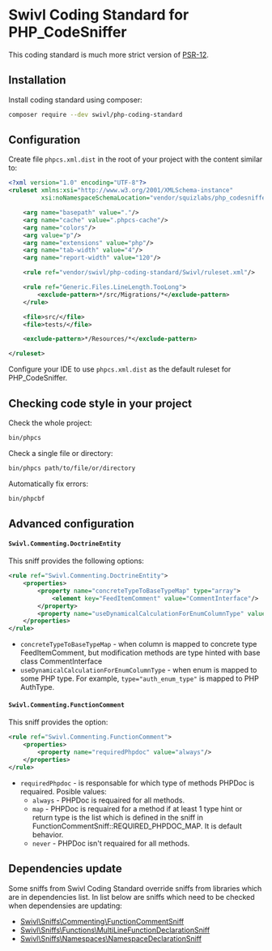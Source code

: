 Swivl Coding Standard for PHP_CodeSniffer
=========================================

This coding standard is much more strict version of [PSR-12](https://www.php-fig.org/psr/psr-12/).

Installation
------------

Install coding standard using composer:
```sh
composer require --dev swivl/php-coding-standard
```

Configuration
-------------

Create file `phpcs.xml.dist` in the root of your project with the content similar to:

```xml
<?xml version="1.0" encoding="UTF-8"?>
<ruleset xmlns:xsi="http://www.w3.org/2001/XMLSchema-instance"
         xsi:noNamespaceSchemaLocation="vendor/squizlabs/php_codesniffer/phpcs.xsd">

    <arg name="basepath" value="."/>
    <arg name="cache" value=".phpcs-cache"/>
    <arg name="colors"/>
    <arg value="p"/>
    <arg name="extensions" value="php"/>
    <arg name="tab-width" value="4"/>
    <arg name="report-width" value="120"/>

    <rule ref="vendor/swivl/php-coding-standard/Swivl/ruleset.xml"/>

    <rule ref="Generic.Files.LineLength.TooLong">
        <exclude-pattern>*/src/Migrations/*</exclude-pattern>
    </rule>

    <file>src/</file>
    <file>tests/</file>

    <exclude-pattern>*/Resources/*</exclude-pattern>

</ruleset>
```

Configure your IDE to use `phpcs.xml.dist` as the default ruleset for PHP_CodeSniffer.

Checking code style in your project
-----------------------------------

Check the whole project:
```sh
bin/phpcs
```

Check a single file or directory:
```sh
bin/phpcs path/to/file/or/directory
```

Automatically fix errors:
```sh
bin/phpcbf
```

Advanced configuration
----------------------

#### `Swivl.Commenting.DoctrineEntity`
This sniff provides the following options:

```xml
<rule ref="Swivl.Commenting.DoctrineEntity">
    <properties>
        <property name="concreteTypeToBaseTypeMap" type="array">
            <element key="FeedItemComment" value="CommentInterface"/>
        </property>
        <property name="useDynamicalCalculationForEnumColumnType" value="true"/>
    </properties>
</rule>
```
* `concreteTypeToBaseTypeMap` - when column is mapped to concrete type FeedItemComment, but modification methods are type hinted with base class CommentInterface
* `useDynamicalCalculationForEnumColumnType` - when enum is mapped to some PHP type.
For example, `type="auth_enum_type"` is mapped to PHP AuthType.
#### `Swivl.Commenting.FunctionComment`
This sniff provides the option:
```xml
<rule ref="Swivl.Commenting.FunctionComment">
    <properties>
        <property name="requiredPhpdoc" value="always"/>
    </properties>
</rule>
```
* `requiredPhpdoc` - is responsable for which type of methods PHPDoc is requaired. Posible values:
    * `always` - PHPDoc is requaired for all methods.
    * `map` - PHPDoc is requaired for a method if at least 1 type hint or return type is the list which is defined in the sniff in FunctionCommentSniff::REQUIRED_PHPDOC_MAP. It is default behavior.
    * `never` - PHPDoc isn't requaired for all methods.

Dependencies update
-------------------
Some sniffs from Swivl Coding Standard override sniffs from libraries which are in dependencies list.
In list below are sniffs which need to be checked when dependensies are updating:
* [Swivl\Sniffs\Commenting\FunctionCommentSniff](blob/master/Swivl/Sniffs/Commenting/FunctionCommentSniff.php)
* [Swivl\Sniffs\Functions\MultiLineFunctionDeclarationSniff](blob/master/Swivl/Sniffs/Functions/MultiLineFunctionDeclarationSniff.php)
* [Swivl\Sniffs\Namespaces\NamespaceDeclarationSniff](blob/master/Swivl/Sniffs/Namespaces/NamespaceDeclarationSniff.php)
